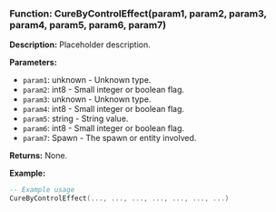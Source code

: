 ### Function: CureByControlEffect(param1, param2, param3, param4, param5, param6, param7)

**Description:**
Placeholder description.

**Parameters:**
- `param1`: unknown - Unknown type.
- `param2`: int8 - Small integer or boolean flag.
- `param3`: unknown - Unknown type.
- `param4`: int8 - Small integer or boolean flag.
- `param5`: string - String value.
- `param6`: int8 - Small integer or boolean flag.
- `param7`: Spawn - The spawn or entity involved.

**Returns:** None.

**Example:**

```lua
-- Example usage
CureByControlEffect(..., ..., ..., ..., ..., ..., ...)
```
